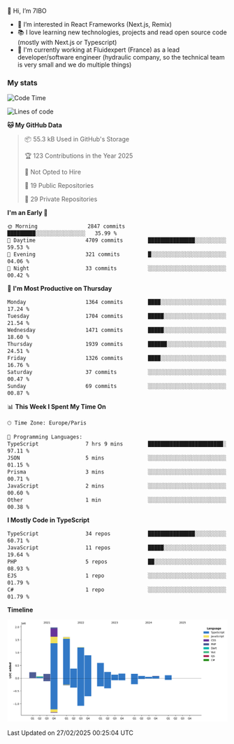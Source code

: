 👋 Hi, I’m 7IBO

- 👀 I’m interested in React Frameworks (Next.js, Remix)
- 📚 I love learning new technologies, projects and read open source code (mostly with Next.js or Typescript)
- 💼 I'm currently working at Fluidexpert (France) as a lead developer/software engineer (hydraulic company, so the technical team is very small and we do multiple things)

### My stats
<!--START_SECTION:waka-->
![Code Time](http://img.shields.io/badge/Code%20Time-1%2C038%20hrs%2051%20mins-blue)

![Lines of code](https://img.shields.io/badge/From%20Hello%20World%20I%27ve%20Written-8.1%20million%20lines%20of%20code-blue)

**🐱 My GitHub Data** 

> 📦 55.3 kB Used in GitHub's Storage 
 > 
> 🏆 123 Contributions in the Year 2025
 > 
> 🚫 Not Opted to Hire
 > 
> 📜 19 Public Repositories 
 > 
> 🔑 29 Private Repositories 
 > 
**I'm an Early 🐤** 

```text
🌞 Morning                2847 commits        █████████░░░░░░░░░░░░░░░░   35.99 % 
🌆 Daytime                4709 commits        ███████████████░░░░░░░░░░   59.53 % 
🌃 Evening                321 commits         █░░░░░░░░░░░░░░░░░░░░░░░░   04.06 % 
🌙 Night                  33 commits          ░░░░░░░░░░░░░░░░░░░░░░░░░   00.42 % 
```
📅 **I'm Most Productive on Thursday** 

```text
Monday                   1364 commits        ████░░░░░░░░░░░░░░░░░░░░░   17.24 % 
Tuesday                  1704 commits        █████░░░░░░░░░░░░░░░░░░░░   21.54 % 
Wednesday                1471 commits        █████░░░░░░░░░░░░░░░░░░░░   18.60 % 
Thursday                 1939 commits        ██████░░░░░░░░░░░░░░░░░░░   24.51 % 
Friday                   1326 commits        ████░░░░░░░░░░░░░░░░░░░░░   16.76 % 
Saturday                 37 commits          ░░░░░░░░░░░░░░░░░░░░░░░░░   00.47 % 
Sunday                   69 commits          ░░░░░░░░░░░░░░░░░░░░░░░░░   00.87 % 
```


📊 **This Week I Spent My Time On** 

```text
🕑︎ Time Zone: Europe/Paris

💬 Programming Languages: 
TypeScript               7 hrs 9 mins        ████████████████████████░   97.11 % 
JSON                     5 mins              ░░░░░░░░░░░░░░░░░░░░░░░░░   01.15 % 
Prisma                   3 mins              ░░░░░░░░░░░░░░░░░░░░░░░░░   00.71 % 
JavaScript               2 mins              ░░░░░░░░░░░░░░░░░░░░░░░░░   00.60 % 
Other                    1 min               ░░░░░░░░░░░░░░░░░░░░░░░░░   00.38 % 
```

**I Mostly Code in TypeScript** 

```text
TypeScript               34 repos            ███████████████░░░░░░░░░░   60.71 % 
JavaScript               11 repos            █████░░░░░░░░░░░░░░░░░░░░   19.64 % 
PHP                      5 repos             ██░░░░░░░░░░░░░░░░░░░░░░░   08.93 % 
EJS                      1 repo              ░░░░░░░░░░░░░░░░░░░░░░░░░   01.79 % 
C#                       1 repo              ░░░░░░░░░░░░░░░░░░░░░░░░░   01.79 % 
```



**Timeline**

![Lines of Code chart](https://raw.githubusercontent.com/7IBO/7IBO/main/assets/bar_graph.png)


 Last Updated on 27/02/2025 00:25:04 UTC
<!--END_SECTION:waka-->
